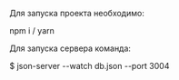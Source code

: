 Для запуска проекта необходимо:

npm i / yarn

Для запуска сервера команда:

$ json-server --watch db.json --port 3004
